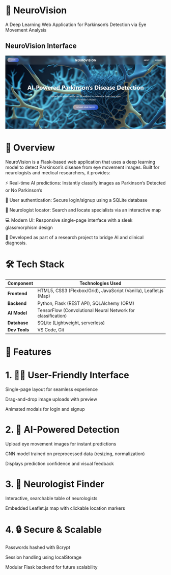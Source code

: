 # 🧠 NeuroVision

A Deep Learning Web Application for Parkinson’s Detection via Eye Movement Analysis

## NeuroVision Interface
![NeuroVision Hero Section](./hero%20section.png)

# 🌟 Overview
NeuroVision is a Flask-based web application that uses a deep learning model to detect Parkinson’s disease from eye movement images. Built for neurologists and medical researchers, it provides:

⚡ Real-time AI predictions: Instantly classify images as Parkinson’s Detected or No Parkinson’s

🔐 User authentication: Secure login/signup using a SQLite database

🧭 Neurologist locator: Search and locate specialists via an interactive map

💻 Modern UI: Responsive single-page interface with a sleek glassmorphism design

🔬 Developed as part of a research project to bridge AI and clinical diagnosis.


# 🛠️ Tech Stack
| Component     | Technologies Used                                                  |
| ------------- | ------------------------------------------------------------------ |
| **Frontend**  | HTML5, CSS3 (Flexbox/Grid), JavaScript (Vanilla), Leaflet.js (Map) |
| **Backend**   | Python, Flask (REST API), SQLAlchemy (ORM)                         |
| **AI Model**  | TensorFlow (Convolutional Neural Network for classification)       |
| **Database**  | SQLite (Lightweight, serverless)                                   |
| **Dev Tools** | VS Code, Git                                                       |




# 🚀 Features
# 1. 🧑‍💻 User-Friendly Interface
Single-page layout for seamless experience

Drag-and-drop image uploads with preview

Animated modals for login and signup

# 2. 🤖 AI-Powered Detection
Upload eye movement images for instant predictions

CNN model trained on preprocessed data (resizing, normalization)

Displays prediction confidence and visual feedback

# 3. 🧭 Neurologist Finder
Interactive, searchable table of neurologists

Embedded Leaflet.js map with clickable location markers

# 4. 🔒 Secure & Scalable
Passwords hashed with Bcrypt

Session handling using localStorage

Modular Flask backend for future scalability

